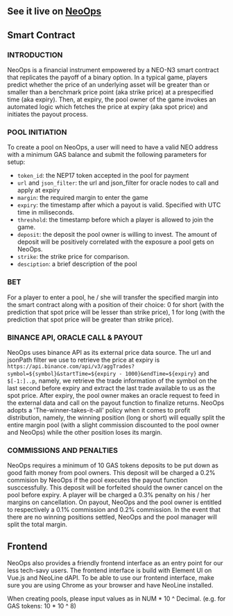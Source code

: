 See it live on [NeoOps](https://www.n3-neoops.com/)
---

## Smart Contract
### INTRODUCTION
NeoOps is a financial instrument empowered by a NEO-N3 smart contract that replicates the payoff of a binary option. In a typical game, players predict whether the price of an underlying asset will be greater than or smaller than a benchmark price point (aka strike price) at a prespecified time (aka expiry). Then, at expiry, the pool owner of the game invokes an automated logic which fetches the price at expiry (aka spot price) and initiates the payout process.

### POOL INITIATION
To create a pool on NeoOps, a user will need to have a valid NEO address with a minimum GAS balance and submit the following parameters for setup:

* `token_id`: the NEP17 token accepted in the pool for payment
* `url` and `json_filter`: the url and json_filter for oracle nodes to call and apply at expiry
* `margin`: the required margin to enter the game
* `expiry`: the timestamp after which a payout is valid. Specified with UTC time in miliseconds.
* `threshold`: the timestamp before which a player is allowed to join the game.
* `deposit`: the deposit the pool owner is willing to invest. The amount of deposit will be positively correlated with the exposure a pool gets on NeoOps.
* `strike`: the strike price for comparison.
* `desciption`: a brief description of the pool

### BET
For a player to enter a pool, he / she will transfer the specified margin into the smart contract along with a position of their choice: 0 for short (with the prediction that spot price will be lesser than strike price), 1 for long (with the prediction that spot price will be greater than strike price).

### BINANCE API, ORACLE CALL & PAYOUT
NeoOps uses binance API as its external price data source. The url and jsonPath filter we use to retrieve the price at expiry is `https://api.binance.com/api/v3/aggTrades?symbol=${symbol}&startTime=${expiry - 1000}&endTime=${expiry}` and `$[-1:]..p`, namely, we retrieve the trade information of the symbol on the last second before expiry and extract the last trade available to us as the spot price. After expiry, the pool owner makes an oracle request to feed in the external data and call on the payout function to finalize returns. NeoOps adopts a 'The-winner-takes-it-all' policy when it comes to profit distribution, namely, the winning position (long or short) will equally split the entire margin pool (with a slight commission discounted to the pool owner and NeoOps) while the other position loses its margin. 

### COMMISSIONS AND PENALTIES
NeoOps requires a minimum of 10 GAS tokens deposits to be put down as good faith money from pool owners. This deposit will be charged a 0.2% commision by NeoOps if the pool executes the payout function susccessfully. This deposit will be forfeited should the owner cancel on the pool before expiry. A player will be charged a 0.3% penalty on his / her margins on cancellation. On payout, NeoOps and the pool owner is entitled to respectively a 0.1% commission and 0.2% commission. In the event that there are no winning positions settled, NeoOps and the pool manager will split the total margin.
## Frontend
NeoOps also provides a friendly frontend interface as an entry point for our less tech-savy users. The frontend interface is build with Element UI on Vue.js and NeoLine dAPI. To be able to use our frontend interface, make sure you are using Chrome as your browser and have NeoLine installed.

When creating pools, please input values as in NUM * 10 ^ Decimal. (e.g. for GAS tokens: 10 * 10 ^ 8)
